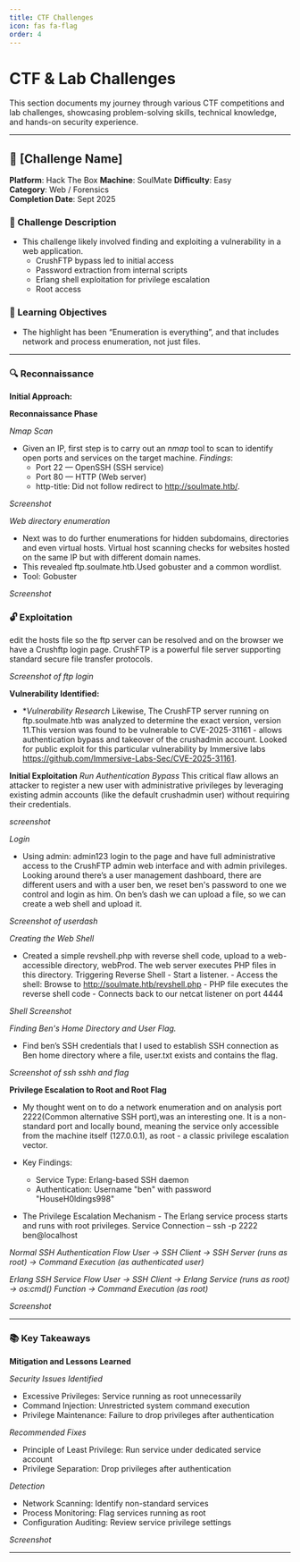 ```yaml
---
title: CTF Challenges
icon: fas fa-flag
order: 4
---
```


<!-- 
═══════════════════════════════════════════════════════════════════════════
INSTRUCTIONS FOR ADDING CTF/LAB WRITE-UPS:
═══════════════════════════════════════════════════════════════════════════

This page showcases your CTF and lab challenge solutions. To add a new write-up:

1. Copy the template below for each challenge
2. Fill in all the [BRACKETS] with your information
3. Add screenshots by:
   - Creating folder: /assets/img/ctf/
   - Placing images there
   - Referencing like: ![Alt text](/assets/img/ctf/challenge-name-screenshot.png)
4. Be careful not to spoil solutions - add spoiler warnings if needed
5. Remove these instruction comments when done

═══════════════════════════════════════════════════════════════════════════
-->

# CTF & Lab Challenges

This section documents my journey through various CTF competitions and lab challenges, showcasing problem-solving skills, technical knowledge, and hands-on security experience.

---

<!-- ========== CTF CHALLENGE TEMPLATE - COPY THIS FOR EACH CHALLENGE ========== -->

## 🚩 [Challenge Name]

**Platform**: Hack The Box 
**Machine**: SoulMate
**Difficulty**: Easy  
**Category**: Web / Forensics  
**Completion Date**: Sept 2025

### 📝 Challenge Description

- This challenge likely involved finding and exploiting a vulnerability in a web application.
    - CrushFTP bypass led to initial access
    - Password extraction from internal scripts
    - Erlang shell exploitation for privilege escalation
    - Root access


### 🎯 Learning Objectives

- The highlight has been “Enumeration is everything”, and that includes network and process enumeration, not just files.

---

### 🔍 Reconnaissance

**Initial Approach:**

**Reconnaissance Phase**

*Nmap Scan*

- Given an IP, first step is to carry out an *nmap* tool to scan to identify open ports and services on the target machine.
*Findings*:
    - Port 22 — OpenSSH (SSH service)
    - Port 80 — HTTP (Web server)
    -   http-title: Did not follow redirect to http://soulmate.htb/.

*Screenshot*

*Web directory enumeration*

- Next was to do further enumerations for hidden subdomains, directories and even virtual hosts. Virtual host scanning checks for websites hosted on the same IP but with different domain names. 
- This revealed ftp.soulmate.htb.Used  gobuster and a common wordlist. 
- Tool: Gobuster

*Screenshot*
### 🔓 Exploitation

edit the hosts file so the ftp server can be resolved and on the  browser we have a Crushftp login page. CrushFTP is a powerful file server supporting standard secure file transfer protocols.

*Screenshot of ftp login*

**Vulnerability Identified:**

-  **Vulnerability Research*
Likewise, The CrushFTP server running on ftp.soulmate.htb was analyzed to determine the exact version, version 11.This version was found to be vulnerable to CVE-2025-31161 - allows authentication bypass and takeover of the crushadmin account. Looked for public exploit for this particular vulnerability by Immersive labs
https://github.com/Immersive-Labs-Sec/CVE-2025-31161.


**Initial Exploitation** 
*Run Authentication Bypass* 
This critical flaw allows an attacker to register a new user with administrative privileges by leveraging existing admin accounts (like the default crushadmin user) without requiring their credentials.

*screenshot*

*Login*
- Using admin: admin123 login to the page and have full administrative access to the CrushFTP admin web interface and with admin privileges.
Looking around there’s a user management dashboard, there are different users and with a user ben, we reset ben's password to one we control and login as him. On ben’s dash we can upload a file, so we can create a web shell and upload it.

*Screenshot of userdash*

*Creating the Web Shell*

- Created a simple revshell.php with reverse shell code, upload to a web-accessible directory, webProd. The web server executes PHP files in this directory.
    Triggering Reverse Shell
        - Start a listener.
        - Access the shell:
            Browse to http://soulmate.htb/revshell.php
        - PHP file executes the reverse shell code
        - Connects back to our netcat listener on port 4444

*Shell Screenshot*

*Finding Ben's Home Directory and User Flag.*

- Find ben’s SSH credentials that I used to establish SSH connection as Ben home directory where a file, user.txt exists and contains the flag.

*Screenshot of ssh*
*sshh and flag*

**Privilege Escalation to Root and Root Flag**

- My thought went on to do a network enumeration and on analysis port 2222(Common alternative SSH port),was an interesting one. It is a non-standard port and locally bound, meaning the service only accessible from the machine itself (127.0.0.1), as root - a classic privilege escalation vector.

- Key Findings:
	- Service Type: Erlang-based SSH daemon
	- Authentication: Username "ben" with password "HouseH0ldings998"
- The Privilege Escalation Mechanism - The Erlang service process starts and runs with root privileges. Service Connection – ssh -p 2222 ben@localhost

*Normal SSH Authentication Flow*
*User → SSH Client → SSH Server (runs as root) → Command Execution (as authenticated user)*

*Erlang SSH Service Flow*
*User → SSH Client → Erlang Service (runs as root) → os:cmd() Function → Command Execution (as root)*

*Screenshot*

---

### 📚 Key Takeaways

**Mitigation and Lessons Learned**

*Security Issues Identified*
- Excessive Privileges: Service running as root unnecessarily
- Command Injection: Unrestricted system command execution
- Privilege Maintenance: Failure to drop privileges after authentication

*Recommended Fixes*
- Principle of Least Privilege: Run service under dedicated service account
- Privilege Separation: Drop privileges after authentication

*Detection*
- Network Scanning: Identify non-standard services
- Process Monitoring: Flag services running as root
- Configuration Auditing: Review service privilege settings

*Screenshot*

---

